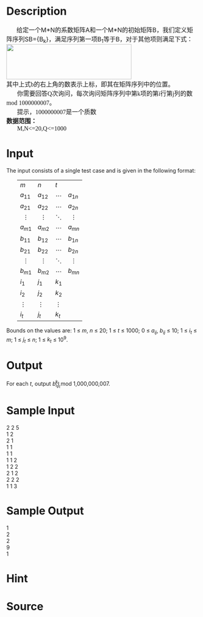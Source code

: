 
# Description

<div class="content"><div><b><span style="font-size: 12pt">       </span></b><span style="font-size: 12pt">给定一个</span><span style="font-size: 12pt">M*N</span><span style="font-size: 12pt">的系数矩阵</span><span style="font-size: 12pt">A</span><span style="font-size: 12pt">和一个</span><span style="font-size: 12pt">M*N</span><span style="font-size: 12pt">的初始矩阵</span><span style="font-size: 12pt">B</span><span style="font-size: 12pt">，我们定义矩阵序列</span><span style="font-size: 12pt">SB={B<sub>k</sub>}</span><span style="font-size: 12pt">，满足序列第一项</span><span style="font-size: 12pt">B<sub>1</sub></span><span style="font-size: 12pt">等于</span><span style="font-size: 12pt">B</span><span style="font-size: 12pt">，对于其他项则满足下式：</span></div>
<div></div>
<div><span style="font-size: 12pt"><img height="92" width="328" alt="" src="/source/bzoj/2684/img/aHR0cHM6Ly9seWRzeS5jb20vSnVkZ2VPbmxpbmUvdXBsb2FkLzIwMTIwNC8xMTEuanBn.jpg"/></span></div>
<div></div>
<div></div>
<p class="MsoNormal" style="margin: 0cm 0cm 0pt"><span style="font-size: 12pt; font-family: 宋体; mso-ascii-font-family: &#39;Times New Roman&#39;; mso-hansi-font-family: &#39;Times New Roman&#39;">其中上式</span><span lang="EN-US" style="font-size: 12pt"><font face="Times New Roman">b</font></span><span style="font-size: 12pt; font-family: 宋体; mso-ascii-font-family: &#39;Times New Roman&#39;; mso-hansi-font-family: &#39;Times New Roman&#39;">的右上角的数表示上标，即其在矩阵序列中的位置。</span><span lang="EN-US" style="font-size: 12pt"><o:p></o:p></span></p>
<p class="MsoNormal" style="margin: 0cm 0cm 0pt"><span lang="EN-US" style="font-size: 12pt"><span style="mso-tab-count: 1"><font face="Times New Roman">       </font></span></span><span style="font-size: 12pt; font-family: 宋体; mso-ascii-font-family: &#39;Times New Roman&#39;; mso-hansi-font-family: &#39;Times New Roman&#39;">你需要回答</span><span lang="EN-US" style="font-size: 12pt"><font face="Times New Roman">Q</font></span><span style="font-size: 12pt; font-family: 宋体; mso-ascii-font-family: &#39;Times New Roman&#39;; mso-hansi-font-family: &#39;Times New Roman&#39;">次询问，每次询问矩阵序列中第</span><span lang="EN-US" style="font-size: 12pt"><font face="Times New Roman">k</font></span><span style="font-size: 12pt; font-family: 宋体; mso-ascii-font-family: &#39;Times New Roman&#39;; mso-hansi-font-family: &#39;Times New Roman&#39;">项的第</span><span lang="EN-US" style="font-size: 12pt"><font face="Times New Roman">i</font></span><span style="font-size: 12pt; font-family: 宋体; mso-ascii-font-family: &#39;Times New Roman&#39;; mso-hansi-font-family: &#39;Times New Roman&#39;">行第</span><span lang="EN-US" style="font-size: 12pt"><font face="Times New Roman">j</font></span><span style="font-size: 12pt; font-family: 宋体; mso-ascii-font-family: &#39;Times New Roman&#39;; mso-hansi-font-family: &#39;Times New Roman&#39;">列的数</span><span lang="EN-US" style="font-size: 12pt"><font face="Times New Roman">mod 1000000007</font></span><span style="font-size: 12pt; font-family: 宋体; mso-ascii-font-family: &#39;Times New Roman&#39;; mso-hansi-font-family: &#39;Times New Roman&#39;">。</span><span lang="EN-US" style="font-size: 12pt"><o:p></o:p></span></p>
<p class="MsoNormal" style="margin: 0cm 0cm 0pt"><span lang="EN-US" style="font-size: 12pt"><span style="mso-tab-count: 1"><font face="Times New Roman">       </font></span></span><span style="font-size: 12pt; font-family: 宋体; mso-ascii-font-family: &#39;Times New Roman&#39;; mso-hansi-font-family: &#39;Times New Roman&#39;">提示，</span><span lang="EN-US" style="font-size: 12pt"><font face="Times New Roman">1000000007</font></span><span style="font-size: 12pt; font-family: 宋体; mso-ascii-font-family: &#39;Times New Roman&#39;; mso-hansi-font-family: &#39;Times New Roman&#39;">是一个质数</span><span lang="EN-US" style="font-size: 12pt"><o:p></o:p></span></p>
<p class="MsoNormal" style="margin: 0cm 0cm 0pt"><b style="mso-bidi-font-weight: normal"><span style="font-size: 12pt; font-family: 宋体; mso-ascii-font-family: &#39;Times New Roman&#39;; mso-hansi-font-family: &#39;Times New Roman&#39;">数据范围：</span></b><b style="mso-bidi-font-weight: normal"><span lang="EN-US" style="font-size: 12pt"><o:p></o:p></span></b></p>
<p class="MsoNormal" style="margin: 0cm 0cm 0pt"><font face="Times New Roman"><b style="mso-bidi-font-weight: normal"><span lang="EN-US" style="font-size: 12pt"><span style="mso-tab-count: 1">       </span></span></b><span lang="EN-US" style="font-size: 12pt">M,N&lt;=20,Q&lt;=1000<o:p></o:p></span></font></p>
<p></p></div>

# Input

<div class="content"><div class="ptx" lang="en-US">
<p>The input consists of a single test case and is given in the following format:</p>
<div style="padding-left: 2em">
<table>
    <tbody>
        <tr>
            <td><i>m</i></td>
            <td><i>n</i></td>
            <td><i>t</i></td>
            <td></td>
        </tr>
        <tr>
            <td><i>a</i><sub>11</sub></td>
            <td><i>a</i><sub>12</sub></td>
            <td align="center">⋯</td>
            <td><i>a</i><sub>1<i>n</i></sub></td>
        </tr>
        <tr>
            <td><i>a</i><sub>21</sub></td>
            <td><i>a</i><sub>22</sub></td>
            <td align="center">⋯</td>
            <td><i>a</i><sub>2<i>n</i></sub></td>
        </tr>
        <tr>
            <td align="center">⋮</td>
            <td align="center">⋮</td>
            <td align="center">⋱</td>
            <td align="center">⋮</td>
        </tr>
        <tr>
            <td><i>a<sub>m</sub></i><sub>1</sub></td>
            <td><i>a<sub>m</sub></i><sub>2</sub></td>
            <td align="center">⋯</td>
            <td><i>a<sub>mn</sub></i></td>
        </tr>
        <tr>
            <td><i>b</i><sub>11</sub></td>
            <td><i>b</i><sub>12</sub></td>
            <td align="center">⋯</td>
            <td><i>b</i><sub>1<i>n</i></sub></td>
        </tr>
        <tr>
            <td><i>b</i><sub>21</sub></td>
            <td><i>b</i><sub>22</sub></td>
            <td align="center">⋯</td>
            <td><i>b</i><sub>2<i>n</i></sub></td>
        </tr>
        <tr>
            <td align="center">⋮</td>
            <td align="center">⋮</td>
            <td align="center">⋱</td>
            <td align="center">⋮</td>
        </tr>
        <tr>
            <td><i>b<sub>m</sub></i><sub>1</sub></td>
            <td><i>b<sub>m</sub></i><sub>2</sub></td>
            <td align="center">⋯</td>
            <td><i>b<sub>mn</sub></i></td>
        </tr>
        <tr>
            <td><i>i</i><sub>1</sub></td>
            <td><i>j</i><sub>1</sub></td>
            <td><i>k</i><sub>1</sub></td>
            <td></td>
        </tr>
        <tr>
            <td><i>i</i><sub>2</sub></td>
            <td><i>j</i><sub>2</sub></td>
            <td><i>k</i><sub>2</sub></td>
            <td></td>
        </tr>
        <tr>
            <td>⋮</td>
            <td>⋮</td>
            <td>⋮</td>
            <td></td>
        </tr>
        <tr>
            <td><i>i<sub>t</sub></i></td>
            <td><i>j<sub>t</sub></i></td>
            <td><i>k<sub>t</sub></i></td>
            <td></td>
        </tr>
    </tbody>
</table>
</div>
<p>Bounds on the values are: 1 ≤ <i>m</i>, <i>n</i> ≤ 20; 1 ≤ <i>t</i> ≤ 1000; 0 ≤ <i>a<sub>ij</sub></i>, <i>b<sub>ij</sub></i> ≤ 10; 1 ≤ <i>i<sub>t</sub></i> ≤ <i>m</i>; 1 ≤ <i>j<sub>t</sub></i> ≤ <i>n</i>; 1 ≤ <i>k<sub>t</sub></i> ≤ 10<sup>9</sup>.</p>
</div>
<div class="ptx" lang="en-US"></div></div>

# Output

<div class="content"><div class="ptx" lang="en-US">
<p>For each <i>t</i>, output <i>b<sub>i<sub>t</sub>j<sub>t</sub></sub><sup style="margin-left: -2ex">k<sub>t</sub></sup></i> mod 1,000,000,007.</p>
</div></div>

# Sample Input

<div class="content"><span class="sampledata">2 2 5<br/>
1 2<br/>
2 1<br/>
1 1<br/>
1 1<br/>
1 1 2<br/>
1 2 2<br/>
2 1 2<br/>
2 2 2<br/>
1 1 3<br/>
</span></div>

# Sample Output

<div class="content"><span class="sampledata">1<br/>
2<br/>
2<br/>
9<br/>
1<br/>
</span></div>

# Hint

<div class="content"><p></p></div>

# Source

<div class="content"><p><a href="problemset.php?search="></a></p></div>

